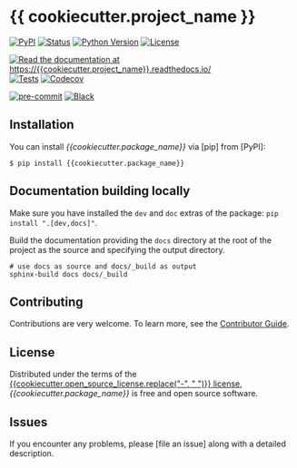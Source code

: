 # {{ cookiecutter.project_name }}

[![PyPI](https://img.shields.io/pypi/v/{{cookiecutter.project_name}}.svg)][pypi status]
[![Status](https://img.shields.io/pypi/status/{{cookiecutter.project_name}}.svg)][pypi status]
[![Python Version](https://img.shields.io/pypi/pyversions/{{cookiecutter.project_name}})][pypi status]
[![License](https://img.shields.io/pypi/l/{{cookiecutter.project_name}})][license]

[![Read the documentation at https://{{cookiecutter.project_name}}.readthedocs.io/](https://img.shields.io/readthedocs/{{cookiecutter.project_name}}/latest.svg?label=Read%20the%20Docs)][read the docs]
[![Tests](https://github.com/{{cookiecutter.github_username}}/{{cookiecutter.project_name}}/workflows/Tests/badge.svg)][tests]
[![Codecov](https://codecov.io/gh/{{cookiecutter.github_username}}/{{cookiecutter.project_name}}/branch/main/graph/badge.svg)][codecov]

[![pre-commit](https://img.shields.io/badge/pre--commit-enabled-brightgreen?logo=pre-commit&logoColor=white)][pre-commit]
[![Black](https://img.shields.io/badge/code%20style-black-000000.svg)][black]

[pypi status]: https://pypi.org/project/{{cookiecutter.project_name}}/
[read the docs]: https://{{cookiecutter.project_name}}.readthedocs.io/
[tests]: https://github.com/{{cookiecutter.github_username}}/{{cookiecutter.project_name}}/actions?workflow=Tests
[codecov]: https://app.codecov.io/gh/{{cookiecutter.github_username}}/{{cookiecutter.project_name}}
[pre-commit]: https://github.com/pre-commit/pre-commit
[black]: https://github.com/psf/black

## Installation

You can install _{{cookiecutter.package_name}}_ via [pip] from [PyPI]:

```console
$ pip install {{cookiecutter.package_name}}
```

## Documentation building locally

Make sure you have installed the `dev` and `doc` extras of the package: `pip install ".[dev,docs]"`.

Build the documentation providing the `docs` directory at the root of the project as the source
and specifying the output directory.

```
# use docs as source and docs/_build as output
sphinx-build docs docs/_build
```

## Contributing

Contributions are very welcome.
To learn more, see the [Contributor Guide].

## License

Distributed under the terms of the [{{cookiecutter.open_source_license.replace("-", " ")}} license][license],
_{{cookiecutter.package_name}}_ is free and open source software.

## Issues

If you encounter any problems,
please [file an issue] along with a detailed description.


<!-- github-only -->

[command-line reference]: https://{{cookiecutter.project_name}}.readthedocs.io/en/latest/usage.html
[license]: https://github.com/{{cookiecutter.github_username}}/{{cookiecutter.project_name}}/blob/main/LICENSE
[contributor guide]: https://github.com/{{cookiecutter.github_username}}/{{cookiecutter.project_name}}/blob/main/CONTRIBUTING.md
